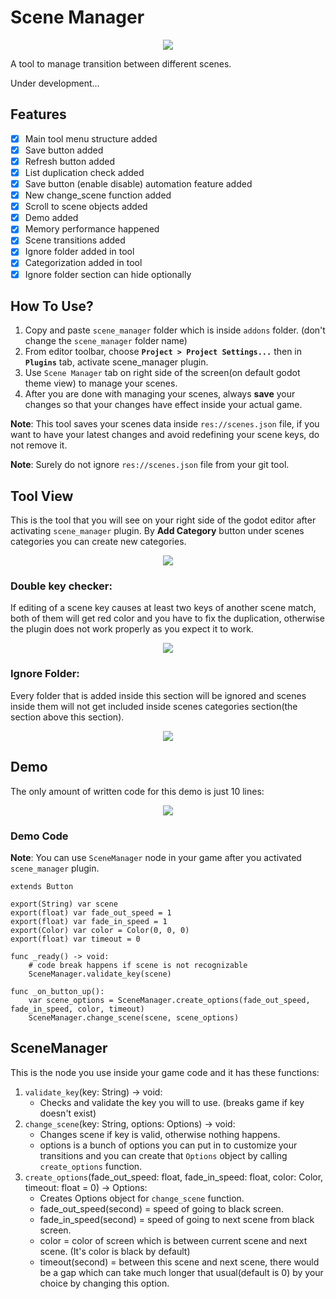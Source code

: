 # Scene Manager

<p align="center">
<img src="icon.png"/>
</p>

A tool to manage transition between different scenes.

Under development...

## Features

* [X] Main tool menu structure added
* [X] Save button added
* [X] Refresh button added
* [X] List duplication check added
* [X] Save button (enable disable) automation feature added
* [X] New change_scene function added
* [X] Scroll to scene objects added
* [X] Demo added
* [X] Memory performance happened
* [X] Scene transitions added
* [X] Ignore folder added in tool
* [X] Categorization added in tool
* [X] Ignore folder section can hide optionally

## How To Use?

1. Copy and paste `scene_manager` folder which is inside `addons` folder. (don't change the `scene_manager` folder name)
2. From editor toolbar, choose **`Project > Project Settings...`** then in **`Plugins`** tab, activate scene_manager plugin.
3. Use `Scene Manager` tab on right side of the screen(on default godot theme view) to manage your scenes.
4. After you are done with managing your scenes, always **save** your changes so that your changes have effect inside your actual game.

**Note**: This tool saves your scenes data inside `res://scenes.json` file, if you want to have your latest changes and avoid redefining your scene keys, do not remove it.

**Note**: Surely do not ignore `res://scenes.json` file from your git tool.

## Tool View

This is the tool that you will see on your right side of the godot editor after activating `scene_manager` plugin. By **Add Category** button under scenes categories you can create new categories.

<p align="center">
<img src="images/tool.png"/>
</p>

### Double key checker:
If editing of a scene key causes at least two keys of another scene match, both of them will get red color and you have to fix the duplication, otherwise the plugin does not work properly as you expect it to work.

<p align="center">
<img src="images/tool_double_key.png"/>
</p>

### Ignore Folder:

Every folder that is added inside this section will be ignored and scenes inside them will not get included inside scenes categories section(the section above this section).

<p align="center">
<img src="images/ignore.png"/>
</p>

## Demo

The only amount of written code for this demo is just 10 lines:

<p align="center">
<img src="./images/demo.gif"/>
</p>

### Demo Code

**Note**: You can use `SceneManager` node in your game after you activated `scene_manager` plugin.

```
extends Button

export(String) var scene
export(float) var fade_out_speed = 1
export(float) var fade_in_speed = 1
export(Color) var color = Color(0, 0, 0)
export(float) var timeout = 0

func _ready() -> void:
	# code break happens if scene is not recognizable
	SceneManager.validate_key(scene)

func _on_button_up():
	var scene_options = SceneManager.create_options(fade_out_speed, fade_in_speed, color, timeout)
	SceneManager.change_scene(scene, scene_options)

```

## SceneManager

This is the node you use inside your game code and it has these functions:
1. `validate_key`(key: String) -> void:
   * Checks and validate the key you will to use. (breaks game if key doesn't exist)
2. `change_scene`(key: String, options: Options) -> void:
   * Changes scene if key is valid, otherwise nothing happens.
   * options is a bunch of options you can put in to customize your transitions and you can create that `Options` object by calling `create_options` function.
3. `create_options`(fade_out_speed: float, fade_in_speed: float, color: Color, timeout: float = 0) -> Options:
   * Creates Options object for `change_scene` function.
   * fade_out_speed(second) = speed of going to black screen.
   * fade_in_speed(second) = speed of going to next scene from black screen.
   * color = color of screen which is between current scene and next scene. (It's color is black by default)
   * timeout(second) = between this scene and next scene, there would be a gap which can take much longer that usual(default is 0) by your choice by changing this option.